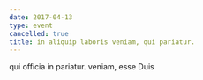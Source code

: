 ```yaml
---
date: 2017-04-13
type: event
cancelled: true
title: in aliquip laboris veniam, qui pariatur.
---
```

qui officia in pariatur. veniam, esse Duis